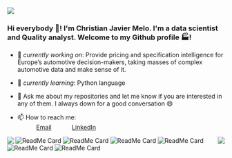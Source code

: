 <img src="https://images.unsplash.com/photo-1504805572947-34fad45aed93?ixlib=rb-1.2.1&auto=format&fit=crop&w=1350&q=80"/>

### Hi everybody 👋! I'm Christian Javier Melo. I'm a data scientist and Quality analyst. Welcome to my Github profile :factory:!

- 🔭 *currently working on*: Provide pricing and specification intelligence for Europe’s automotive decision-makers, taking masses of complex automotive data and make sense of it.

- 🌱 *currently learning*: Python language

- 💬 Ask me about my repositories and let me know if you are interested in any of them. I always down for a good conversation 😄

- 📫 How to reach me: <br>
&nbsp;&nbsp;&nbsp;&nbsp;&nbsp;&nbsp;&nbsp;&nbsp;&nbsp;&nbsp; 
[Email](christian_javier.melo@hotmail.com)
&nbsp;&nbsp;&nbsp;&nbsp;&nbsp;&nbsp;&nbsp;&nbsp;&nbsp;&nbsp; 
[LinkedIn](https://www.linkedin.com/in/christian-javier-melo)

<a href="https://github.com/ChristianJavierMelo/ChristianJavierMelo">
  <img align="left" src="![Christian's github stats](https://github-readme-stats.vercel.app/api?username=ChristianJavierMelo&show_icons=true&theme=default)" />
</a>
<a href="https://github.com/ChristianJavierMelo/ChristianJavierMelo">
  <img align="right" src="![Top Langs](https://github-readme-stats.vercel.app/api/top-langs/?username=ChristianJavierMelo&langs_count=3)" />
</a>

![ReadMe Card](https://github-readme-stats.vercel.app/api/pin/?username=ChristianJavierMelo&repo=ih_datamadpt0420_project_m1)
![ReadMe Card](https://github-readme-stats.vercel.app/api/pin/?username=ChristianJavierMelo&repo=EDA-visualization-with-Tableau)
![ReadMe Card](https://github-readme-stats.vercel.app/api/pin/?username=ChristianJavierMelo&repo=Predict-diamonds-price)
![ReadMe Card](https://github-readme-stats.vercel.app/api/pin/?username=ChristianJavierMelo&repo=ih_datamadpt0420_Final-project)
![ReadMe Card](https://github-readme-stats.vercel.app/api/pin/?username=ChristianJavierMelo&repo=dataptmad0420)
![ReadMe Card](https://github-readme-stats.vercel.app/api/pin/?username=ChristianJavierMelo&repo=Python)
